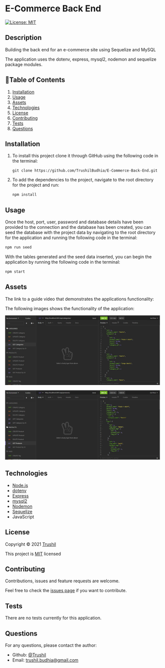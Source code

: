 # E-Commerce Back End

[![License: MIT](https://img.shields.io/badge/License-MIT-brightgreen.svg)](https://opensource.org/licenses/MIT)

## Description

Building the back end for an e-commerce site using Sequelize and MySQL

The application uses the dotenv, express, mysql2, nodemon and sequelize package modules.

## 📖Table of Contents
1. [Installation](#installation)
2. [Usage](#usage)
3. [Assets](#assets)
4. [Technologies](#Technologies)
5. [License](#license)
6. [Contributing](#contributing)
7. [Tests](#tests)
8. [Questions](#questions)

## Installation
1. To install this project clone it through GitHub using the following code in the terminal: 
    ``` 
    git clone https://github.com/TrushilBudhia/E-Commerce-Back-End.git
    ```
2. To add the dependencies to the project, navigate to the root directory for the project and run:
    ```js
    npm install
    ```
    
## Usage
Once the host, port, user, password and database details have been provided to the connection and the database has been created, you can seed the database with the project data by navigating to the root directory for the application and running the following code in the terminal:
```js
npm run seed
```

With the tables generated and the seed data inserted, you can begin the application by running the following code in the terminal:
```js
npm start
```

## Assets
The link to a guide video that demonstrates the applications functionality: 

The following images shows the functionality of the application:

![E-Commerce Back End screenshot of GET all Categories.](./assets/images/E-Commerce-Back-End-Preview-1.jpg)

![E-Commerce Back End screenshot of GET all Products.](./assets/images/E-Commerce-Back-End-Preview-2.jpg)


## Technologies
- [Node.js](https://nodejs.org/en/docs/)
- [dotenv](https://www.npmjs.com/package/dotenv)
- [Express](https://expressjs.com/)
- [mysql2](https://www.npmjs.com/package/mysql2)
- [Nodemon](https://www.npmjs.com/package/nodemon)
- [Sequelize](https://sequelize.org/v5/index.html)
- JavaScript

## License
Copyright © 2021 [Trushil](https://github.com/TrushilBudhia)

This project is [MIT](./LICENSE) licensed

## Contributing
Contributions, issues and feature requests are welcome.

Feel free to check the [issues page](https://github.com/TrushilBudhia?tab=repositories/issues) if you want to contribute.

## Tests
There are no tests currently for this application.

## Questions
For any questions, please contact the author:

- Github: [@Trushil](https://github.com/TrushilBudhia)
- Email: trushil.budhia@gmail.com

